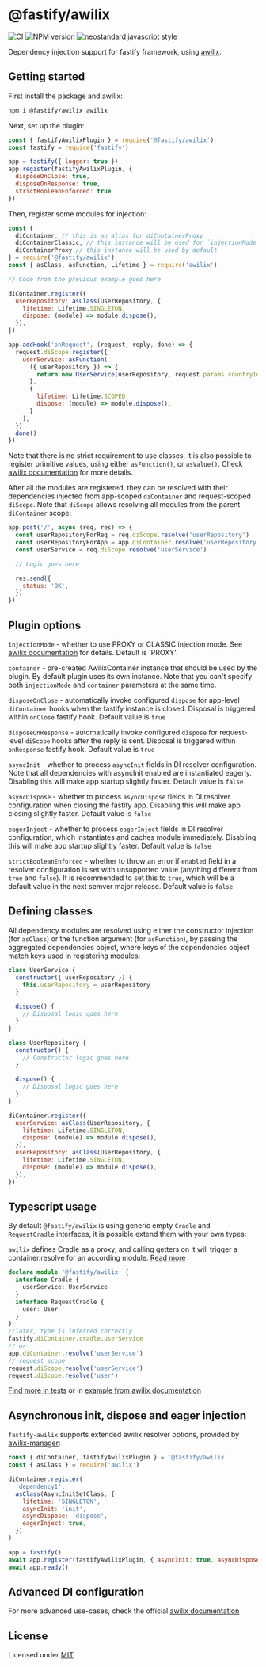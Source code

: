 # @fastify/awilix

![CI](https://github.com/fastify/fastify-awilix/workflows/CI/badge.svg?branch=main)
[![NPM version](https://img.shields.io/npm/v/@fastify/awilix)](https://www.npmjs.com/package/@fastify/awilix)
[![neostandard javascript style](https://img.shields.io/badge/code_style-neostandard-brightgreen?style=flat)](https://github.com/neostandard/neostandard)

Dependency injection support for fastify framework, using [awilix](https://github.com/jeffijoe/awilix).

## Getting started

First install the package and awilix:

```bash
npm i @fastify/awilix awilix
```

Next, set up the plugin:

```js
const { fastifyAwilixPlugin } = require('@fastify/awilix')
const fastify = require('fastify')

app = fastify({ logger: true })
app.register(fastifyAwilixPlugin, {
  disposeOnClose: true,
  disposeOnResponse: true,
  strictBooleanEnforced: true
})
```

Then, register some modules for injection:

```js
const {
  diContainer, // this is an alias for diContainerProxy
  diContainerClassic, // this instance will be used for `injectionMode = 'CLASSIC'`
  diContainerProxy // this instance will be used by default
} = require('@fastify/awilix')
const { asClass, asFunction, Lifetime } = require('awilix')

// Code from the previous example goes here

diContainer.register({
  userRepository: asClass(UserRepository, {
    lifetime: Lifetime.SINGLETON,
    dispose: (module) => module.dispose(),
  }),
})

app.addHook('onRequest', (request, reply, done) => {
  request.diScope.register({
    userService: asFunction(
      ({ userRepository }) => {
        return new UserService(userRepository, request.params.countryId)
      },
      {
        lifetime: Lifetime.SCOPED,
        dispose: (module) => module.dispose(),
      }
    ),
  })
  done()
})
```

Note that there is no strict requirement to use classes, it is also possible to register primitive values, using either `asFunction()`, or `asValue()`. Check [awilix documentation](https://github.com/jeffijoe/awilix) for more details.

After all the modules are registered, they can be resolved with their dependencies injected from app-scoped `diContainer` and request-scoped `diScope`. Note that `diScope` allows resolving all modules from the parent `diContainer` scope:

```js
app.post('/', async (req, res) => {
  const userRepositoryForReq = req.diScope.resolve('userRepository')
  const userRepositoryForApp = app.diContainer.resolve('userRepository') // This returns exact same result as the previous line
  const userService = req.diScope.resolve('userService')

  // Logic goes here

  res.send({
    status: 'OK',
  })
})
```

## Plugin options

`injectionMode` - whether to use PROXY or CLASSIC injection mode. See [awilix documentation](https://www.npmjs.com/package/awilix#injection-modes) for details. Default is 'PROXY'.

`container` - pre-created AwilixContainer instance that should be used by the plugin. By default plugin uses its own instance. Note that you can't specify both `injectionMode` and `container` parameters at the same time.

`disposeOnClose` - automatically invoke configured `dispose` for app-level `diContainer` hooks when the fastify instance is closed.
Disposal is triggered within `onClose` fastify hook.
Default value is `true`

`disposeOnResponse` - automatically invoke configured `dispose` for request-level `diScope` hooks after the reply is sent.
Disposal is triggered within `onResponse` fastify hook.
Default value is `true`

`asyncInit` - whether to process `asyncInit` fields in DI resolver configuration. Note that all dependencies with asyncInit enabled are instantiated eagerly. Disabling this will make app startup slightly faster.
Default value is `false`

`asyncDispose` - whether to process `asyncDispose` fields in DI resolver configuration when closing the fastify app. Disabling this will make app closing slightly faster.
Default value is `false`

`eagerInject` - whether to process `eagerInject` fields in DI resolver configuration, which instantiates and caches module immediately. Disabling this will make app startup slightly faster.
Default value is `false`

`strictBooleanEnforced` - whether to throw an error if `enabled` field in a resolver configuration is set with unsupported value (anything different from `true` and `false`). It is recommended to set this to `true`, which will be a default value in the next semver major release.
Default value is `false`

## Defining classes

All dependency modules are resolved using either the constructor injection (for `asClass`) or the function argument (for `asFunction`), by passing the aggregated dependencies object, where keys
of the dependencies object match keys used in registering modules:

```js
class UserService {
  constructor({ userRepository }) {
    this.userRepository = userRepository
  }

  dispose() {
    // Disposal logic goes here
  }
}

class UserRepository {
  constructor() {
    // Constructor logic goes here
  }

  dispose() {
    // Disposal logic goes here
  }
}

diContainer.register({
  userService: asClass(UserRepository, {
    lifetime: Lifetime.SINGLETON,
    dispose: (module) => module.dispose(),
  }),
  userRepository: asClass(UserRepository, {
    lifetime: Lifetime.SINGLETON,
    dispose: (module) => module.dispose(),
  }),
})
```

## Typescript usage

By default `@fastify/awilix` is using generic empty `Cradle` and `RequestCradle` interfaces, it is possible extend them with your own types:

`awilix` defines Cradle as a proxy, and calling getters on it will trigger a container.resolve for an according module. [Read more](https://github.com/jeffijoe/awilix#containercradle)

```typescript
declare module '@fastify/awilix' {
  interface Cradle {
    userService: UserService
  }
  interface RequestCradle {
    user: User
  }
}
//later, type is inferred correctly
fastify.diContainer.cradle.userService
// or
app.diContainer.resolve('userService')
// request scope
request.diScope.resolve('userService')
request.diScope.resolve('user')
```

[Find more in tests](lib/index.test-d.ts) or in [example from awilix documentation](https://github.com/jeffijoe/awilix/blob/master/examples/typescript/src/index.ts)

## Asynchronous init, dispose and eager injection

`fastify-awilix` supports extended awilix resolver options, provided by [awilix-manager](https://github.com/kibertoad/awilix-manager#getting-started):

```js
const { diContainer, fastifyAwilixPlugin } = '@fastify/awilix'
const { asClass } = require('awilix')

diContainer.register(
  'dependency1',
  asClass(AsyncInitSetClass, {
    lifetime: 'SINGLETON',
    asyncInit: 'init',
    asyncDispose: 'dispose',
    eagerInject: true,
  })
)

app = fastify()
await app.register(fastifyAwilixPlugin, { asyncInit: true, asyncDispose: true, eagerInject: true })
await app.ready()
```

## Advanced DI configuration

For more advanced use-cases, check the official [awilix documentation](https://github.com/jeffijoe/awilix)

## License

Licensed under [MIT](./LICENSE).
